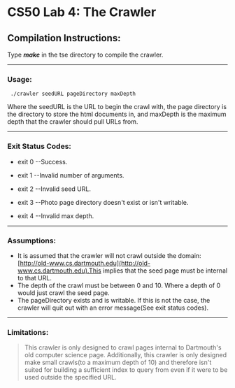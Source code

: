 # CS50 Lab 4: The Crawler

## Compilation Instructions:
Type **_make_** in the tse directory to compile the crawler.

----
### Usage:
     ./crawler seedURL pageDirectory maxDepth

Where the seedURL is the URL to begin the crawl with, the page directory is the directory to store the html documents in, and maxDepth is the maximum depth that the crawler should pull URLs from.

----
### Exit Status Codes:
* exit 0 --Success.

* exit 1 --Invalid number of arguments.
* exit 2 --Invalid seed URL.
* exit 3 --Photo page directory doesn't exist or isn't writable.
* exit 4 --Invalid max depth.

----

### Assumptions:
* It is assumed that the crawler will not crawl outside the domain: [http://old-www.cs.dartmouth.edu](http://old-www.cs.dartmouth.edu).This implies that the seed page must be internal to that URL.
* The depth of the crawl must be between 0 and 10. Where a depth of 0 would just crawl the seed page.
* The pageDirectory exists and is writable. If this is not the case, the crawler will quit out with an error message(See exit status codes).

----

### Limitations:
> This crawler is only designed to crawl pages internal to Dartmouth's old computer science page. Additionally, this crawler is only designed make small crawls(to a maximum depth of 10) and therefore isn't suited for building a sufficient index to query from even if it were to be used outside the specified URL. 
